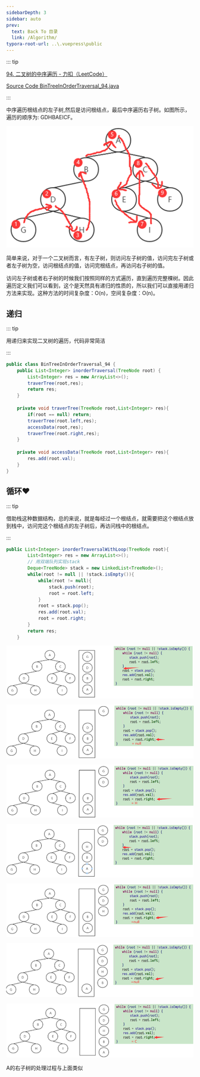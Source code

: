 ```yaml
---
sidebarDepth: 3
sidebar: auto
prev:
  text: Back To 目录
  link: /Algorithm/
typora-root-url: ..\.vuepress\public
---
```




::: tip

[94. 二叉树的中序遍历 - 力扣（LeetCode）](https://leetcode.cn/problems/binary-tree-inorder-traversal/)

[Source Code BinTreeInOrderTraversal_94.java](https://github.com/Q10Viking/learncode/blob/main/algorithm/src/main/java/org/hzz/BinTreeInOrderTraversal_94.java)

:::

中序遍历根结点的左子树,然后是访问根结点，最后中序遍历右子树。如图所示，遍历的顺序为: GDHBAEICF。

![image-20220814172212016](/images/algorithm/image-20220814172212016.png)

简单来说，对于一个二叉树而言，有左子树，则访问左子树的值，访问完左子树或者左子树为空，访问根结点的值，访问完根结点，再访问右子树的值。

访问左子树或者右子树的时候我们按照同样的方式遍历，直到遍历完整棵树。因此遍历定义我们可以看到，这个是天然具有递归的性质的，所以我们可以直接用递归方法来实现。这种方法的时间复杂度：O(n)，空间复杂度：O(n)。

## 递归

::: tip

用递归来实现二叉树的遍历，代码非常简洁

:::

```java
public class BinTreeInOrderTraversal_94 {
    public List<Integer> inorderTraversal(TreeNode root) {
        List<Integer> res = new ArrayList<>();
        traverTree(root,res);
        return res;
    }

    private void traverTree(TreeNode root,List<Integer> res){
        if(root == null) return;
        traverTree(root.left,res);
        accessData(root,res);
        traverTree(root.right,res);
    }

    private void accessData(TreeNode root,List<Integer> res){
        res.add(root.val);
    }
}
```

## 循环❤️

::: tip

借助栈这种数据结构，总的来说，就是每经过一个根结点，就需要把这个根结点放到栈中，访问完这个根结点的左子树后，再访问栈中的根结点。

:::

```java
public List<Integer> inorderTraversalWithLoop(TreeNode root){
        List<Integer> res = new ArrayList<>();
        // 用双端队列实现stack
        Deque<TreeNode> stack = new LinkedList<TreeNode>();
        while(root != null || !stack.isEmpty()){
            while(root != null){
                stack.push(root);
                root = root.left;
            }
            root = stack.pop();
            res.add(root.val);
            root = root.right;
        }
        return res;
    }
```

![image-20220814173332203](/images/algorithm/image-20220814173332203.png)

![image-20220814173401303](/images/algorithm/image-20220814173401303.png)

![image-20220814173432074](/images/algorithm/image-20220814173432074.png)

![image-20220814173509579](/images/algorithm/image-20220814173509579.png)

![image-20220814173530779](/images/algorithm/image-20220814173530779.png)

![image-20220814173553616](/images/algorithm/image-20220814173553616.png)

![image-20220814173629700](/images/algorithm/image-20220814173629700.png)

A的右子树的处理过程与上面类似